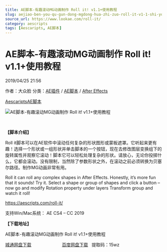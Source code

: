 ```yaml
---
title: AE脚本-有趣滚动MG动画制作 Roll it! v1.1+使用教程
slug: aejiao-ben-you-qu-gun-dong-mgdong-hua-zhi-zuo-roll-it-v1-1-shi-yong-jiao-cheng
source_url: https://www.lookae.com/roll-it/
category: aescripts
tags: [Aescaripts, AE脚本]
---
```

# AE脚本-有趣滚动MG动画制作 Roll it! v1.1+使用教程

2019/04/25 21:56

作者：大众脸
分类：[AE插件](https://www.lookae.com/after-effects/aechajian/) / [AE脚本](https://www.lookae.com/after-effects/aescripts/) / [After Effects](https://www.lookae.com/after-effects/)

[Aescaripts](https://www.lookae.com/tag/aescaripts/)[AE脚本](https://www.lookae.com/tag/ae%e8%84%9a%e6%9c%ac/)

![AE脚本-有趣滚动MG动画制作 Roll it! v1.1+使用教程](https://www.lookae.com/wp-content/uploads/2019/04/Roll-it.jpg "AE脚本-有趣滚动MG动画制作 Roll it! v1.1+使用教程-LookAE.com")

﻿

**【脚本介绍】**

Roll it脚本可以在AE软件中滚动任何复杂的形状图形或蒙板遮罩。它听起来更有趣！选择一个形状或一组形状并单击脚本的一个按钮，现在去修改图层变换组下的旋转属性并观察它滚动！脚本它可以轻松处理复杂的形状。请放心，无论你投掷什么，它都会滚动。没有限制，当然除了参数形状之外，在滚动之前必须转换为贝塞尔路径。制作MG动画非常有用。

Roll it can roll any complex shapes in After Effects. Honestly, it’s more fun that it sounds! Try it. Select a shape or group of shapes and click a button – now go and modify Rotation property under layers Transform group and watch it roll!

https://aescripts.com/roll-it/

支持Win/Mac系统： AE CS4 – CC 2019

**【下载地址】**

AE脚本-有趣滚动MG动画制作 Roll it! v1.1+使用教程

[城通网盘下载](https://lookae.ctfile.com/fs/680462-368345726)                         [百度网盘下载](https://pan.baidu.com/s/1U4rW-T8jP2FOdXGewXTajQ)   提取码：15wz
